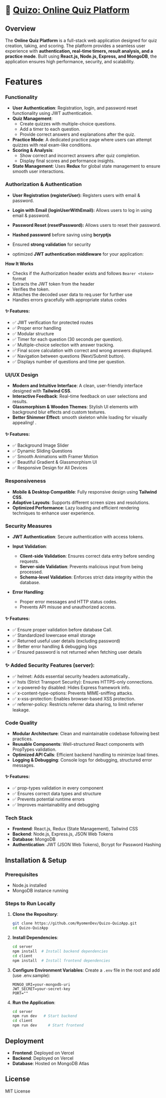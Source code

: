 # 🚀 <u>Quizo: Online Quiz Platform</u>

## Overview

The **Online Quiz Platform** is a full-stack web application designed for quiz creation, taking, and scoring. The platform provides a seamless user experience with **authentication, real-time timers, result analysis, and a practice mode**. Built using **React.js, Node.js, Express, and MongoDB**, the application ensures high performance, security, and scalability.

# Features

### **Functionality**

- **User Authentication**: Registration, login, and password reset functionality using JWT authentication.
- **Quiz Management**:
  - Create quizzes with multiple-choice questions.
  - Add a timer to each question.
  - Provide correct answers and explanations after the quiz.
- **Practice Mode**: A dedicated practice page where users can attempt quizzes with real exam-like conditions.
- **Scoring & Analysis**:
  - Show correct and incorrect answers after quiz completion.
  - Display final scores and performance insights.
- **State Management**: Uses **Redux** for global state management to ensure smooth user interactions.

### Authorization & Authentication

- **User Registration (registerUser):** Registers users with email & password.
- **Login with Email (loginUserWithEmail):** Allows users to log in using email & password.
- **Password Reset (resetPassword):** Allows users to reset their password.
- **Hashed password** before saving using **bcryptjs**
- Ensured **strong validation** for security

- optimized **JWT authentication middleware** for your application:

**How It Works**

- Checks if the Authorization header exists and follows `Bearer <token>` format
- Extracts the JWT token from the header
- Verifies the token.
- Attaches the decoded user data to req.user for further use
- Handles errors gracefully with appropriate status codes

#### ✨ Features:

- ✅ JWT verification for protected routes
- ✅ Proper error handling
- ✅ Modular structure
- ✅ Timer for each question (30 seconds per question).
- ✅ Multiple-choice selection with answer tracking.
- ✅ Final score calculation with correct and wrong answers displayed.
- ✅ Navigation between questions (Next/Submit button).
- ✅ Displays number of questions and time per question.

### **UI/UX Design**

- **Modern and Intuitive Interface**: A clean, user-friendly interface designed with **Tailwind CSS**.
- **Interactive Feedback**: Real-time feedback on user selections and results.
- **Glassmorphism & Wooden Themes**: Stylish UI elements with background blur effects and custom textures.
- **Better Shimmer Effect:** smooth skeleton while loading for visually appealing! .

#### ✨ Features:

- ✅ Background Image Slider
- ✅ Dynamic Sliding Questions
- ✅ Smooth Animations with Framer Motion
- ✅ Beautiful Gradient & Glassmorphism UI
- ✅ Responsive Design for All Devices

### **Responsiveness**

- **Mobile & Desktop Compatible**: Fully responsive design using **Tailwind CSS**.
- **Adaptive Layouts**: Supports different screen sizes and resolutions.
- **Optimized Performance**: Lazy loading and efficient rendering techniques to enhance user experience.

### **Security Measures**

- **JWT Authentication**: Secure authentication with access tokens.
- **Input Validation**:

  - **Client-side Validation**: Ensures correct data entry before sending requests.
  - **Server-side Validation**: Prevents malicious input from being processed.
  - **Schema-level Validation**: Enforces strict data integrity within the database.

- **Error Handling**:
  - Proper error messages and HTTP status codes.
  - Prevents API misuse and unauthorized access.
  <!-- - **Rate Limiting & Encryption**:
  - Rate limiting to protect against brute-force attacks.
  - Encrypted passwords stored securely in the database. -->

#### ✨ Features:

- ✅ Ensure proper validation before database Call.
- ✅ Standardized lowercase email storage
- ✅ Returned useful user details (excluding password)
- ✅ Better error handling & debugging logs
- ✅ Ensured password is not returned when fetching user details

### ✨ Added Security Features (server):

- ✅ helmet: Adds essential security headers automatically..
- ✅ hsts (Strict Transport Security): Ensures HTTPS-only connections.
- ✅ x-powered-by disabled: Hides Express framework info.
- ✅ x-content-type-options: Prevents MIME-sniffing attacks.
- ✅ x-xss-protection: Enables browser-based XSS protection.
- ✅ referrer-policy: Restricts referrer data sharing, to limit referrer leakage.

### **Code Quality**

- **Modular Architecture**: Clean and maintainable codebase following best practices.
- **Reusable Components**: Well-structured React components with PropTypes validation.
- **Optimized API Calls**: Efficient backend handling to minimize load times.
- **Logging & Debugging**: Console logs for debugging, structured error messages.

#### ✨ Features:

- ✅ prop-types validation in every component
- ✅ Ensures correct data types and structure
- ✅ Prevents potential runtime errors
- ✅ Improves maintainability and debugging

### **Tech Stack**

- **Frontend**: React.js, Redux (State Management), Tailwind CSS
- **Backend**: Node.js, Express.js, JSON Web Tokens
- **Database**: MongoDB
- **Authentication**: JWT (JSON Web Tokens), Bcrypt for Password Hashing

## Installation & Setup

### **Prerequisites**

- Node.js installed
- MongoDB instance running

### **Steps to Run Locally**

1. **Clone the Repository**:
   ```bash
   git clone https://github.com/RyomenDev/Quizo-QuizApp.git
   cd Quizo-QuizApp
   ```
2. **Install Dependencies**:
   ```bash
   cd server
   npm install  # Install backend dependencies
   cd client
   npm install  # Install frontend dependencies
   ```
3. **Configure Environment Variables**:
   Create a `.env` file in the root and add (use .env.sample):
   ```env
   MONGO_URI=your-mongodb-uri
   JWT_SECRET=your-secret-key
   PORT=""
   ```
4. **Run the Application**:
   ```bash
   cd server
   npm run dev   # Start backend
   cd client
   npm run dev     # Start frontend
   ```

## Deployment

- **Frontend**: Deployed on Vercel
- **Backend**: Deployed on Vercel
- **Database**: Hosted on MongoDB Atlas

## License

MIT License
